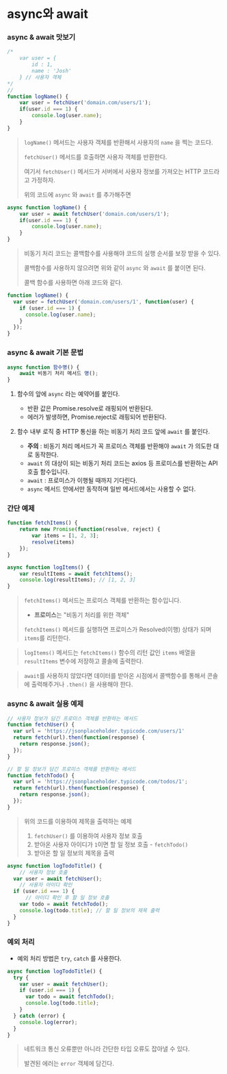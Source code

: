 # async와 await

### async & await 맛보기

```javascript
/*
	var user = {
		id : 1,
		name : 'Josh'
	} // 사용자 객체
*/
// 
function logName() {
    var user = fetchUser('domain.com/users/1');
    if(user.id === 1) {
        console.log(user.name);
    }
}
```

> `logName()` 메서드는 사용자 객체를 반환해서 사용자의 `name` 을 찍는 코드다.
>
> `fetchUser()` 메서드를 호출하면 사용자 객체를 반환한다.
>
> 여기서 `fetchUser()` 메서드가 서버에서 사용자 정보를 가져오는 HTTP 코드라고 가정하자.
>
> 위의 코드에 `async` 와 `await` 를 추가해주면

```javascript
async function logName() {
    var user = await fetchUser('domain.com/users/1');
    if(user.id === 1) {
        console.log(user.name);
    }
}
```

> 비동기 처리 코드는 콜백함수를 사용해야 코드의 실행 순서를 보장 받을 수 있다.
>
> 콜백함수를 사용하지 않으려면 위와 같이 `async` 와 `await` 를 붙이면 된다.
>
> 콜백 함수를 사용하면 아래 코드와 같다.

```javascript
function logName() {
  var user = fetchUser('domain.com/users/1', function(user) {
    if (user.id === 1) {
      console.log(user.name);
    }
  });
}
```



### async & await 기본 문법

```javascript
async function 함수명() {
    await 비동기 처리 메서드 명();
}
```

1. 함수의 앞에 `async` 라는 예약어를 붙인다.
   - 반환 값은 Promise.resolve로 래핑되어 반환된다.
   - 에러가 발생하면, Promise.reject로 래핑되어 반환된다.

2. 함수 내부 로직 중 HTTP 통신을 하는 비동기 처리 코드 앞에 `await` 를 붙인다.
   - **주의** : 비동기 처리 메서드가 꼭 프로미스 객체를 반환해야 `await` 가 의도한 대로 동작한다.
   - `await` 의 대상이 되는 비동기 처리 코드는 axios 등 프로미스를 반환하는 API 호출 함수입니다.
   - `await` : 프로미스가 이행될 때까지 기다린다.
   - `async` 메서드 안에서만 동작하며 일반 메서드에서는 사용할 수 없다.



### 간단 예제

```javascript
function fetchItems() {
    return new Promise(function(resolve, reject) {
        var items = [1, 2, 3];
        resolve(items)
    });
}

async function logItems() {
    var resultItems = await fetchItems();
    console.log(resultItems); // [1, 2, 3]
}
```

> `fetchItems()` 메서드는 프로미스 객체를 반환하는 함수입니다.
>
> - **프로미스**는 "비동기 처리를 위한 객체"
>
> `fetchItems()` 메서드를 실행하면 프로미스가 Resolved(이행) 상태가 되며 `items`를 리턴한다.

> `logItems()` 메서드는 `fetchItems()` 함수의 리턴 값인 `items` 배열을 `resultItems` 변수에 저장하고 콜솔에 출력한다.

> `await`를 사용하지 않았다면 데이터를 받아온 시점에서 콜백함수를 통해서 콘솔에 출력해주거나 `.then()` 을 사용해야 한다.



### async & await 실용 예제

```javascript
// 사용자 정보가 담긴 프로미스 객체를 반환하는 메서드
function fetchUser() {
  var url = 'https://jsonplaceholder.typicode.com/users/1'
  return fetch(url).then(function(response) {
    return response.json();
  });
}

// 할 일 정보가 담긴 프로미스 객체를 반환하는 메서드
function fetchTodo() {
  var url = 'https://jsonplaceholder.typicode.com/todos/1';
  return fetch(url).then(function(response) {
    return response.json();
  });
}
```

> 위의 코드를 이용하여 제목을 출력하는 예제
>
> 1. `fetchUser()` 를 이용하여 사용자 정보 호출
> 2. 받아온 사용자 아이디가 `1`이면 할 일 정보 호출 - `fetchTodo()`
> 3. 받아온 할 일 정보의 제목을 출력

```javascript
async function logTodoTitle() {
    // 사용자 정보 호출
  var user = await fetchUser();
    // 사용자 아이디 확인
  if (user.id === 1) {
      // 아이디 확인 후 할 일 정보 호출
    var todo = await fetchTodo();
    console.log(todo.title); // 할 일 정보의 제목 출력
  }
}
```



### 예외 처리

- 예외 처리 방법은 `try`, `catch` 를 사용한다.

```javascript
async function logTodoTitle() {
  try {
    var user = await fetchUser();
    if (user.id === 1) {
      var todo = await fetchTodo();
      console.log(todo.title); 
    }
  } catch (error) {
    console.log(error);
  }
}
```

> 네트워크 통신 오류뿐만 아니라 간단한 타입 오류도 잡아낼 수 있다.
>
> 발견된 에러는 `error` 객체에 담긴다.